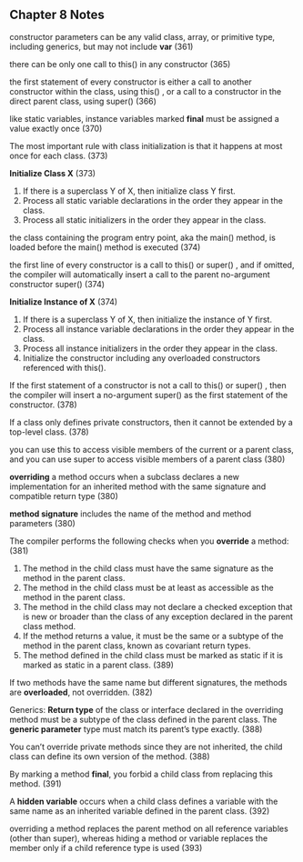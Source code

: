 ## Chapter 8 Notes

constructor parameters can be any valid class, array, or primitive type, including generics, but may not include **var** (361)

there can be only one call to this() in any constructor (365)

the first statement of every constructor is either a call to another constructor within the class, using this() , or a call to a constructor in the direct parent class, using super() (366)

like static variables, instance variables marked **final** must be assigned a value exactly once (370)

The most important rule with class initialization is that it happens at most once for each
class. (373)

**Initialize Class X** (373)
1. If there is a superclass Y of X, then initialize class Y first.
2. Process all static variable declarations in the order they appear in the class.
3. Process all static initializers in the order they appear in the class.

the class containing the program entry point, aka the main() method, is loaded before the main() method is executed (374)

the first line of every constructor is a call to this() or super() , and if omitted, the compiler will automatically insert a call to the parent no-argument constructor super() (374)

**Initialize Instance of X** (374)
1. If there is a superclass Y of X, then initialize the instance of Y first.
2. Process all instance variable declarations in the order they appear in the class.
3. Process all instance initializers in the order they appear in the class.
4. Initialize the constructor including any overloaded constructors referenced with this().

If the first statement of a constructor is not a call to this() or super() , then the compiler will insert a no-argument super() as the first statement of the constructor. (378)

If a class only defines private constructors, then it cannot be extended by a top-level class. (378)

you can use this to access visible members of the current or a parent class, and you can use super to access visible members of a parent class (380)

**overriding** a method occurs when a subclass declares a new implementation for an inherited method with the same signature and compatible return type (380)

**method signature** includes the name of the method and method parameters (380)

The compiler performs the following checks when you **override** a method: (381)
1. The method in the child class must have the same signature as the method in the
   parent class.
2. The method in the child class must be at least as accessible as the method in the
   parent class.
3. The method in the child class may not declare a checked exception that is new or
   broader than the class of any exception declared in the parent class method.
4. If the method returns a value, it must be the same or a subtype of the method in the
   parent class, known as covariant return types.
5. The method defined in the child class must be marked as static if it is marked as
   static in a parent class. (389)
   
If two methods have the same name but different signatures, the methods are **overloaded**, not overridden. (382)

Generics: **Return type** of the class or interface declared in the overriding method must be a subtype of the class defined in the parent class.
The **generic parameter** type must match its parent’s type exactly. (388)

You can’t override private methods since they are not inherited, the child class can define its own version of the method. (388)

By marking a method **final**, you forbid a child class from replacing this method. (391)

A **hidden variable** occurs when a child class defines a variable with the same name as an inherited variable defined in the parent class. (392)

overriding a method replaces the parent method on all reference variables (other than super), whereas hiding a method or variable replaces the member only if a child reference type is used (393)